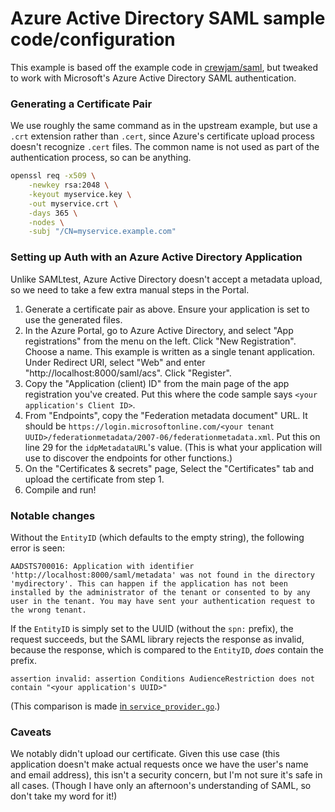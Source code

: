 # Azure Active Directory SAML sample code/configuration

This example is based off the example code in
[crewjam/saml](https://github.com/crewjam/saml), but tweaked to work with
Microsoft's Azure Active Directory SAML authentication.

### Generating a Certificate Pair
We use roughly the same command as in the upstream example, but use a `.crt`
extension rather than `.cert`, since Azure's certificate upload process doesn't
recognize `.cert` files. The common name is not used as part of the
authentication process, so can be anything.

```sh
openssl req -x509 \
    -newkey rsa:2048 \
    -keyout myservice.key \
    -out myservice.crt \
    -days 365 \
    -nodes \
    -subj "/CN=myservice.example.com"
```

### Setting up Auth with an Azure Active Directory Application
Unlike SAMLtest, Azure Active Directory doesn't accept a metadata upload, so we
need to take a few extra manual steps in the Portal.

1. Generate a certificate pair as above. Ensure your application is set to use
   the generated files.
2. In the Azure Portal, go to Azure Active Directory, and select "App
   registrations" from the menu on the left. Click "New Registration". Choose a
   name. This example is written as a single tenant application. Under Redirect
   URI, select "Web" and enter "http://localhost:8000/saml/acs". Click
   "Register".
3. Copy the "Application (client) ID" from the main page of the app registration
   you've created. Put this where the code sample says
   `<your application's Client ID>`.
4. From "Endpoints", copy the "Federation metadata document" URL. It should be
   `https://login.microsoftonline.com/<your tenant UUID>/federationmetadata/2007-06/federationmetadata.xml`.
   Put this on line 29 for the `idpMetadataURL`'s value. (This is what your
   application will use to discover the endpoints for other functions.)
5. On the "Certificates & secrets" page, Select the "Certificates" tab and
   upload the certificate from step 1.
6. Compile and run!

### Notable changes
Without the `EntityID` (which defaults to the empty string), the following error
is seen:
```
AADSTS700016: Application with identifier 'http://localhost:8000/saml/metadata' was not found in the directory 'mydirectory'. This can happen if the application has not been installed by the administrator of the tenant or consented to by any user in the tenant. You may have sent your authentication request to the wrong tenant.
```

If the `EntityID` is simply set to the UUID (without the `spn:` prefix), the
request succeeds, but the SAML library rejects the response as invalid, because
the response, which is compared to the `EntityID`, _does_ contain the prefix.
```
assertion invalid: assertion Conditions AudienceRestriction does not contain "<your application's UUID>"
```

(This comparison is made
[in `service_provider.go`](https://github.com/crewjam/saml/blob/main/service_provider.go#L985).)

### Caveats
We notably didn't upload our certificate. Given this use case (this application
doesn't make actual requests once we have the user's name and email address),
this isn't a security concern, but I'm not sure it's safe in all cases. (Though
I have only an afternoon's understanding of SAML, so don't take my word for it!)
